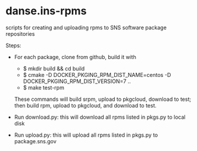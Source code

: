 # danse.ins-rpms
scripts for creating and uploading rpms to SNS software package repositories

Steps:
* For each package, clone from github, build it with
  - $ mkdir build && cd build 
  - $ cmake -D DOCKER_PKGING_RPM_DIST_NAME=centos -D DOCKER_PKGING_RPM_DIST_VERSION=7 ..
  - $ make test-rpm
  
  These commands will build srpm, upload to pkgcloud, download to test; then build rpm,
  upload to pkgcloud, and download to test.
* Run download.py: this will download all rpms listed in pkgs.py to local disk
* Run upload.py: this will upload all rpms listed in pkgs.py to package.sns.gov
